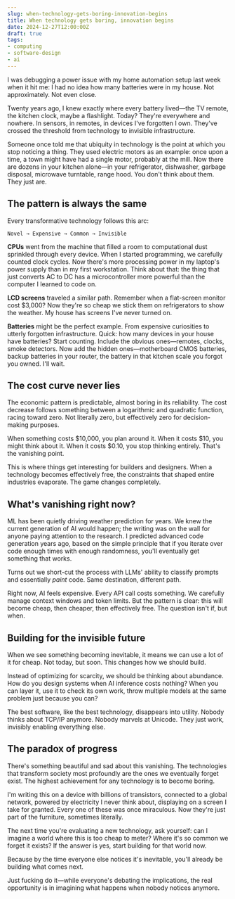 ```yaml
---
slug: when-technology-gets-boring-innovation-begins
title: When technology gets boring, innovation begins
date: 2024-12-27T12:00:00Z
draft: true
tags:
- computing
- software-design
- ai
---
```


I was debugging a power issue with my home automation setup last week when it hit me: I had no idea how many batteries were in my house. Not approximately. Not even close. 

Twenty years ago, I knew exactly where every battery lived—the TV remote, the kitchen clock, maybe a flashlight. Today? They're everywhere and nowhere. In sensors, in remotes, in devices I've forgotten I own. They've crossed the threshold from technology to invisible infrastructure.

Someone once told me that ubiquity in technology is the point at which you stop noticing a thing. They used electric motors as an example: once upon a time, a town might have had a single motor, probably at the mill. Now there are dozens in your kitchen alone—in your refrigerator, dishwasher, garbage disposal, microwave turntable, range hood. You don't think about them. They just are.

## The pattern is always the same

Every transformative technology follows this arc: 

`Novel → Expensive → Common → Invisible`

**CPUs** went from the machine that filled a room to computational dust sprinkled through every device. When I started programming, we carefully counted clock cycles. Now there's more processing power in my laptop's power supply than in my first workstation. Think about that: the thing that just converts AC to DC has a microcontroller more powerful than the computer I learned to code on.

**LCD screens** traveled a similar path. Remember when a flat-screen monitor cost $3,000? Now they're so cheap we stick them on refrigerators to show the weather. My house has screens I've never turned on.

**Batteries** might be the perfect example. From expensive curiosities to utterly forgotten infrastructure. Quick: how many devices in your house have batteries? Start counting. Include the obvious ones—remotes, clocks, smoke detectors. Now add the hidden ones—motherboard CMOS batteries, backup batteries in your router, the battery in that kitchen scale you forgot you owned. I'll wait.

## The cost curve never lies

The economic pattern is predictable, almost boring in its reliability. The cost decrease follows something between a logarithmic and quadratic function, racing toward zero. Not literally zero, but effectively zero for decision-making purposes.

When something costs $10,000, you plan around it. When it costs $10, you might think about it. When it costs $0.10, you stop thinking entirely. That's the vanishing point.

This is where things get interesting for builders and designers. When a technology becomes effectively free, the constraints that shaped entire industries evaporate. The game changes completely.

## What's vanishing right now?

ML has been quietly driving weather prediction for years. We knew the current generation of AI would happen; the writing was on the wall for anyone paying attention to the research. I predicted advanced code generation years ago, based on the simple principle that if you iterate over code enough times with enough randomness, you'll eventually get something that works. 

Turns out we short-cut the process with LLMs' ability to classify prompts and essentially *paint* code. Same destination, different path.

Right now, AI feels expensive. Every API call costs something. We carefully manage context windows and token limits. But the pattern is clear: this will become cheap, then cheaper, then effectively free. The question isn't if, but when.

## Building for the invisible future

When we see something becoming inevitable, it means we can use a lot of it for cheap. Not today, but soon. This changes how we should build.

Instead of optimizing for scarcity, we should be thinking about abundance. How do you design systems when AI inference costs nothing? When you can layer it, use it to check its own work, throw multiple models at the same problem just because you can?

The best software, like the best technology, disappears into utility. Nobody thinks about TCP/IP anymore. Nobody marvels at Unicode. They just work, invisibly enabling everything else.

## The paradox of progress

There's something beautiful and sad about this vanishing. The technologies that transform society most profoundly are the ones we eventually forget exist. The highest achievement for any technology is to become boring.

I'm writing this on a device with billions of transistors, connected to a global network, powered by electricity I never think about, displaying on a screen I take for granted. Every one of these was once miraculous. Now they're just part of the furniture, sometimes literally.

The next time you're evaluating a new technology, ask yourself: can I imagine a world where this is too cheap to meter? Where it's so common we forget it exists? If the answer is yes, start building for that world now.

Because by the time everyone else notices it's inevitable, you'll already be building what comes next.

Just fucking do it—while everyone's debating the implications, the real opportunity is in imagining what happens when nobody notices anymore.